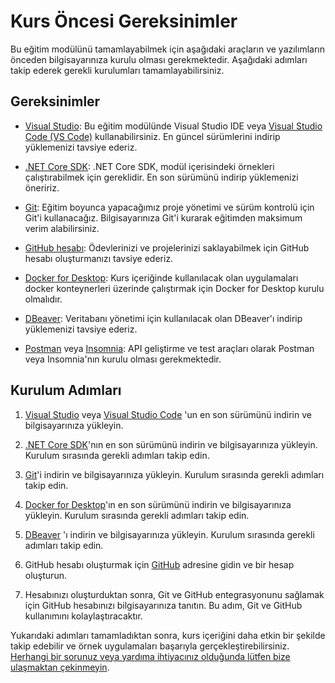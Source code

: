 # Kurs Öncesi Gereksinimler

Bu eğitim modülünü tamamlayabilmek için aşağıdaki araçların ve yazılımların önceden bilgisayarınıza kurulu olması gerekmektedir. Aşağıdaki adımları takip ederek gerekli kurulumları tamamlayabilirsiniz.

## Gereksinimler

- [Visual Studio](https://visualstudio.microsoft.com/tr/): Bu eğitim modülünde Visual Studio IDE veya [Visual Studio Code (VS Code)](https://code.visualstudio.com/) kullanabilirsiniz. En güncel sürümlerini indirip yüklemenizi tavsiye ederiz.

- [.NET Core SDK](https://dotnet.microsoft.com/download/dotnet-core): .NET Core SDK, modül içerisindeki örnekleri çalıştırabilmek için gereklidir. En son sürümünü indirip yüklemenizi öneririz.

- [Git](https://git-scm.com/): Eğitim boyunca yapacağımız proje yönetimi ve sürüm kontrolü için Git'i kullanacağız. Bilgisayarınıza Git'i kurarak eğitimden maksimum verim alabilirsiniz.

- [GitHub hesabı](https://github.com/): Ödevlerinizi ve projelerinizi saklayabilmek için GitHub hesabı oluşturmanızı tavsiye ederiz.

- [Docker for Desktop](https://www.docker.com/products/docker-desktop): Kurs içeriğinde kullanılacak olan uygulamaları docker konteynerleri üzerinde çalıştırmak için Docker for Desktop kurulu olmalıdır.

- [DBeaver](https://dbeaver.io/): Veritabanı yönetimi için kullanılacak olan DBeaver'ı indirip yüklemenizi tavsiye ederiz.

- [Postman](https://www.postman.com/) veya [Insomnia](https://insomnia.rest/download): API geliştirme ve test araçları olarak Postman veya Insomnia'nın kurulu olması gerekmektedir.


## Kurulum Adımları

1. [Visual Studio](https://visualstudio.microsoft.com/tr/downloads/) veya [Visual Studio Code](https://code.visualstudio.com/) 'un en son sürümünü indirin ve bilgisayarınıza yükleyin.

2. [.NET Core SDK](https://dotnet.microsoft.com/download/dotnet-core)'nın en son sürümünü indirin ve bilgisayarınıza yükleyin. Kurulum sırasında gerekli adımları takip edin.

3. [Git](https://git-scm.com/downloads)'i indirin ve bilgisayarınıza yükleyin. Kurulum sırasında gerekli adımları takip edin.

4. [Docker for Desktop](https://www.docker.com/products/docker-desktop)'ın en son sürümünü indirin ve bilgisayarınıza yükleyin. Kurulum sırasında gerekli adımları takip edin.

5. [DBeaver](https://dbeaver.io/download/) 'ı indirin ve bilgisayarınıza yükleyin. Kurulum sırasında gerekli adımları takip edin.

6. GitHub hesabı oluşturmak için [GitHub](https://github.com/) adresine gidin ve bir hesap oluşturun.

7. Hesabınızı oluşturduktan sonra, Git ve GitHub entegrasyonunu sağlamak için GitHub hesabınızı bilgisayarınıza tanıtın. Bu adım, Git ve GitHub kullanımını kolaylaştıracaktır.

Yukarıdaki adımları tamamladıktan sonra, kurs içeriğini daha etkin bir şekilde takip edebilir ve örnek uygulamaları başarıyla gerçekleştirebilirsiniz. [Herhangi bir sorunuz veya yardıma ihtiyacınız olduğunda lütfen bize ulaşmaktan çekinmeyin](mailto:training@runicbytes.com?subject=Son%20Teknolojiler%20ile%20Mikroservisler%20ve%20Mimari%20Altyapı%20Eğitimi%20Hakkında).
